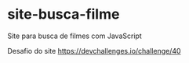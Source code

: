 # site-busca-filme
Site para busca de filmes com JavaScript 

Desafio do site https://devchallenges.io/challenge/40
